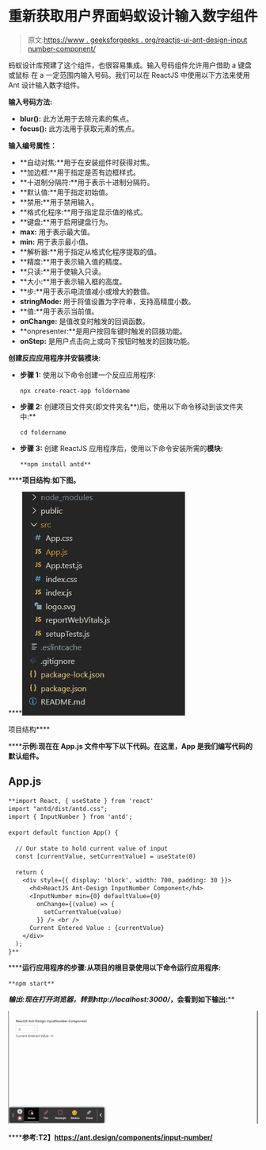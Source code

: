 # 重新获取用户界面蚂蚁设计输入数字组件

> 原文:[https://www . geeksforgeeks . org/reactjs-ui-ant-design-input number-component/](https://www.geeksforgeeks.org/reactjs-ui-ant-design-inputnumber-component/)

蚂蚁设计库预建了这个组件，也很容易集成。输入号码组件允许用户借助 a 键盘或鼠标 在 a 一定范围内输入号码。我们可以在 ReactJS 中使用以下方法来使用 Ant 设计输入数字组件。

**输入号码方法:**

*   **blur():** 此方法用于去除元素的焦点。
*   **focus():** 此方法用于获取元素的焦点。

**输入编号属性：**

*   **自动对焦:**用于在安装组件时获得对焦。
*   **加边框:**用于指定是否有边框样式。
*   **十进制分隔符:**用于表示十进制分隔符。
*   **默认值:**用于指定初始值。
*   **禁用:**用于禁用输入。
*   **格式化程序:**用于指定显示值的格式。
*   **键盘:**用于启用键盘行为。
*   **max:** 用于表示最大值。
*   **min:** 用于表示最小值。
*   **解析器:**用于指定从格式化程序提取的值。
*   **精度:**用于表示输入值的精度。
*   **只读:**用于使输入只读。
*   **大小:**用于表示输入框的高度。
*   **步:**用于表示电流值减小或增大的数值。
*   **stringMode:** 用于将值设置为字符串，支持高精度小数。
*   **值:**用于表示当前值。
*   **onChange:** 是值改变时触发的回调函数。
*   **onpresenter:**是用户按回车键时触发的回拨功能。
*   **onStep:** 是用户点击向上或向下按钮时触发的回拨功能。

**创建反应应用程序并安装模块:**

*   **步骤 1:** 使用以下命令创建一个反应应用程序:

    ```
    npx create-react-app foldername
    ```

*   **步骤 2:** 创建项目文件夹(即文件夹名**)后，使用以下命令移动到该文件夹中:**

    ```
    cd foldername
    ```

*   **步骤 3:** 创建 ReactJS 应用程序后，使用以下命令安装所需的****模块:****

    ```
    **npm install antd**
    ```

******项目结构:**如下图。****

****![](img/f04ae0d8b722a9fff0bd9bd138b29c23.png)

项目结构**** 

******示例:**现在在 **App.js** 文件中写下以下代码。在这里，App 是我们编写代码的默认组件。****

## ****App.js****

```
**import React, { useState } from 'react'
import "antd/dist/antd.css";
import { InputNumber } from 'antd';

export default function App() {

  // Our state to hold current value of input
  const [currentValue, setCurrentValue] = useState(0)

  return (
    <div style={{ display: 'block', width: 700, padding: 30 }}>
      <h4>ReactJS Ant-Design InputNumber Component</h4>
      <InputNumber min={0} defaultValue={0}
        onChange={(value) => {
          setCurrentValue(value)
        }} /> <br />
      Current Entered Value : {currentValue}
    </div>
  );
}**
```

******运行应用程序的步骤:**从项目的根目录使用以下命令运行应用程序:****

```
**npm start**
```

******输出:**现在打开浏览器，转到***http://localhost:3000/***，会看到如下输出:****

****![](img/ff00722c20c3058ddbcb08c733e95208.png)****

******参考:**T2】https://ant.design/components/input-number/****